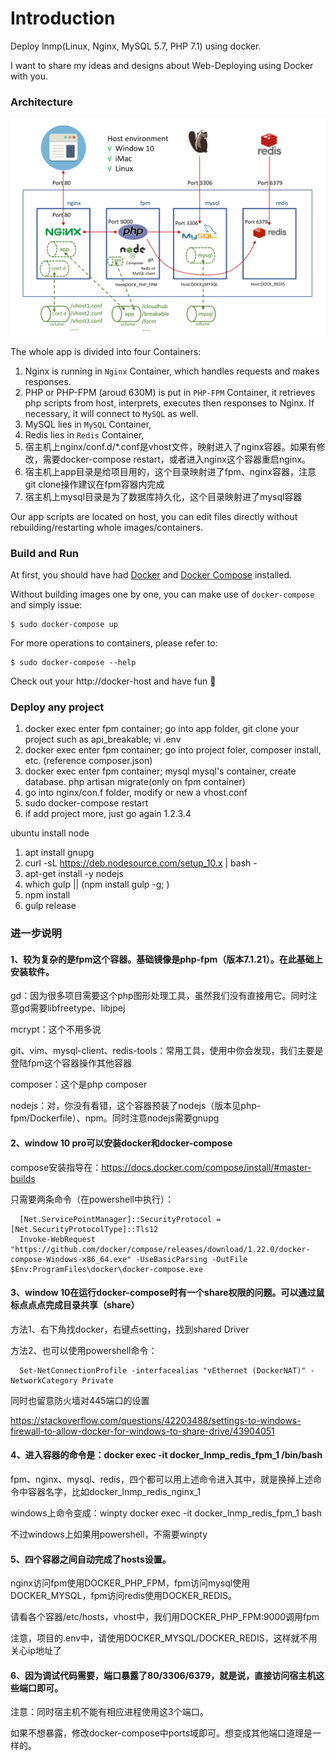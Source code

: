# Introduction

Deploy lnmp(Linux, Nginx, MySQL 5.7, PHP 7.1) using docker.

I want to share my ideas and designs about Web-Deploying using Docker with you.

### Architecture

![architecture][1]

The whole app is divided into four Containers:

1. Nginx is running in `Nginx` Container, which handles requests and makes responses.
2. PHP or PHP-FPM (aroud 630M) is put in `PHP-FPM` Container, it retrieves php scripts from host, interprets, executes then responses to Nginx. If necessary, it will connect to `MySQL` as well.
3. MySQL lies in `MySQL` Container,
4. Redis lies in `Redis` Container, 
5. 宿主机上nginx/conf.d/*.conf是vhost文件，映射进入了nginx容器。如果有修改，需要docker-compose restart，或者进入nginx这个容器重启nginx。
6. 宿主机上app目录是给项目用的，这个目录映射进了fpm、nginx容器，注意git clone操作建议在fpm容器内完成
7. 宿主机上mysql目录是为了数据库持久化，这个目录映射进了mysql容器

Our app scripts are located on host, you can edit files directly without rebuilding/restarting whole images/containers.

### Build and Run

At first, you should have had [Docker](https://docs.docker.com) and [Docker Compose](https://docs.docker.com/compose) installed.

Without building images one by one, you can make use of `docker-compose` and simply issue:

    $ sudo docker-compose up

For more operations to containers, please refer to:

    $ sudo docker-compose --help

Check out your http://docker-host and have fun :beer:

### Deploy any project

1. docker exec enter fpm container; go into app folder, git clone your project such as api_breakable; vi .env
2. docker exec enter fpm container; go into project foler, composer install, etc. (reference composer.json)
3. docker exec enter fpm container; mysql mysql's container, create database. php artisan migrate(only on fpm container)
3. go into nginx/con.f folder, modify or new a vhost.conf
4. sudo docker-compose restart
5. if add project more, just go again 1.2.3.4

ubuntu install node
1. apt install gnupg
2. curl -sL https://deb.nodesource.com/setup_10.x | bash -
3. apt-get install -y nodejs
4. which gulp || (npm install gulp -g; )
5. npm install
6. gulp release

  [1]: docker_architecture.png

### 进一步说明

#### 1、较为复杂的是fpm这个容器。基础镜像是php-fpm（版本7.1.21）。在此基础上安装软件。

  gd：因为很多项目需要这个php图形处理工具，虽然我们没有直接用它。同时注意gd需要libfreetype、libjpej
  
  mcrypt：这个不用多说
  
  git、vim、mysql-client、redis-tools：常用工具，使用中你会发现，我们主要是登陆fpm这个容器操作其他容器
  
  composer：这个是php composer
  
  nodejs：对，你没有看错，这个容器预装了nodejs（版本见php-fpm/Dockerfile）、npm。同时注意nodejs需要gnupg
  

#### 2、window 10 pro可以安装docker和docker-compose

  compose安装指导在：https://docs.docker.com/compose/install/#master-builds
  
  只需要两条命令（在powershell中执行）：
```
  [Net.ServicePointManager]::SecurityProtocol = [Net.SecurityProtocolType]::Tls12
  Invoke-WebRequest "https://github.com/docker/compose/releases/download/1.22.0/docker-compose-Windows-x86_64.exe" -UseBasicParsing -OutFile $Env:ProgramFiles\docker\docker-compose.exe
```

#### 3、window 10在运行docker-compose时有一个share权限的问题。可以通过鼠标点点点完成目录共享（share）

  方法1、右下角找docker，右键点setting，找到shared Driver
  
  方法2、也可以使用powershell命令：
```
  Set-NetConnectionProfile -interfacealias "vEthernet (DockerNAT)" -NetworkCategory Private
```
  同时也留意防火墙对445端口的设置
  
  https://stackoverflow.com/questions/42203488/settings-to-windows-firewall-to-allow-docker-for-windows-to-share-drive/43904051

#### 4、进入容器的命令是：docker exec -it docker_lnmp_redis_fpm_1 /bin/bash

  fpm、nginx、mysql、redis，四个都可以用上述命令进入其中，就是换掉上述命令中容器名字，比如docker_lnmp_redis_nginx_1

  windows上命令变成：winpty docker exec -it docker_lnmp_redis_fpm_1 bash

  不过windows上如果用powershell，不需要winpty

#### 5、四个容器之间自动完成了hosts设置。

  nginx访问fpm使用DOCKER_PHP_FPM，fpm访问mysql使用DOCKER_MYSQL，fpm访问redis使用DOCKER_REDIS。

  请看各个容器/etc/hosts，vhost中，我们用DOCKER_PHP_FPM:9000调用fpm

  注意，项目的.env中，请使用DOCKER_MYSQL/DOCKER_REDIS，这样就不用关心ip地址了

#### 6、因为调试代码需要，端口暴露了80/3306/6379，就是说，直接访问宿主机这些端口即可。

  注意：同时宿主机不能有相应进程使用这3个端口。

  如果不想暴露，修改docker-compose中ports域即可。想变成其他端口道理是一样的。
